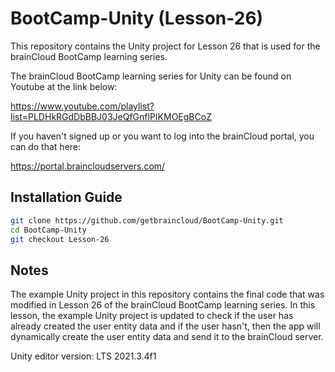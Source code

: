 # BootCamp-Unity (Lesson-26)

This repository contains the Unity project for Lesson 26 that is used for the brainCloud BootCamp learning series.

The brainCloud BootCamp learning series for Unity can be found on Youtube at the link below:

https://www.youtube.com/playlist?list=PLDHkRGdDbBBJ03JeQfGnflPIKMOEgBCoZ


If you haven't signed up or you want to log into the brainCloud portal, you can do that here:

https://portal.braincloudservers.com/


## Installation Guide

```bash
git clone https://github.com/getbraincloud/BootCamp-Unity.git
cd BootCamp-Unity
git checkout Lesson-26
```

## Notes

The example Unity project in this repository contains the final code that was modified in Lesson 26 of the brainCloud BootCamp learning series. In this lesson, the example Unity project is updated to check if the user has already created the user entity data and if the user hasn't, then the app will dynamically create the user entity data and send it to the brainCloud server.

Unity editor version: LTS 2021.3.4f1
